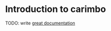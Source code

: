 # Introduction to carimbo

TODO: write [great documentation](http://jacobian.org/writing/what-to-write/)
